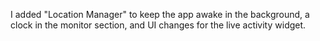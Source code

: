 I added "Location Manager" to keep the app awake in the background, a clock in the monitor section, and UI changes for the live activity widget.


